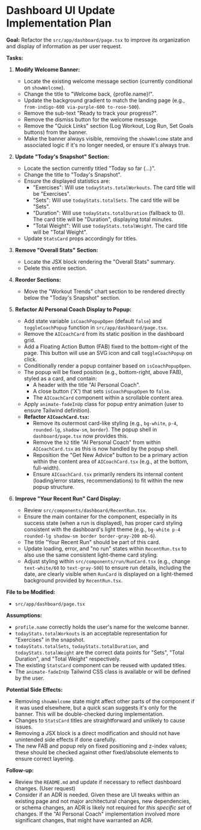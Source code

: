 # Dashboard UI Update Implementation Plan

**Goal:** Refactor the `src/app/dashboard/page.tsx` to improve its organization and display of information as per user request.

**Tasks:**

1.  **Modify Welcome Banner:**
    *   Locate the existing welcome message section (currently conditional on `showWelcome`).
    *   Change the title to "Welcome back, {profile.name}!".
    *   Update the background gradient to match the landing page (e.g., `from-indigo-600 via-purple-600 to-rose-500`).
    *   Remove the sub-text "Ready to track your progress?".
    *   Remove the dismiss button for the welcome message.
    *   Remove the "Quick Links" section (Log Workout, Log Run, Set Goals buttons) from the banner.
    *   Make the banner always visible, removing the `showWelcome` state and associated logic if it's no longer needed, or ensure it's always true.

2.  **Update "Today's Snapshot" Section:**
    *   Locate the section currently titled "Today so far (...)".
    *   Change the title to "Today's Snapshot".
    *   Ensure the displayed statistics are:
        *   "Exercises": Will use `todayStats.totalWorkouts`. The card title will be "Exercises".
        *   "Sets": Will use `todayStats.totalSets`. The card title will be "Sets".
        *   "Duration": Will use `todayStats.totalDuration` (fallback to 0). The card title will be "Duration", displaying total minutes.
        *   "Total Weight": Will use `todayStats.totalWeight`. The card title will be "Total Weight".
    *   Update `StatsCard` props accordingly for titles.

3.  **Remove "Overall Stats" Section:**
    *   Locate the JSX block rendering the "Overall Stats" summary.
    *   Delete this entire section.

4.  **Reorder Sections:**
    *   Move the "Workout Trends" chart section to be rendered directly below the "Today's Snapshot" section.

5.  **Refactor AI Personal Coach Display to Popup:**
    *   Add state variable `isCoachPopupOpen` (default `false`) and `toggleCoachPopup` function in `src/app/dashboard/page.tsx`.
    *   Remove the `AICoachCard` from its static position in the dashboard grid.
    *   Add a Floating Action Button (FAB) fixed to the bottom-right of the page. This button will use an SVG icon and call `toggleCoachPopup` on click.
    *   Conditionally render a popup container based on `isCoachPopupOpen`.
    *   The popup will be fixed position (e.g., bottom-right, above FAB), styled as a card, and contain:
        *   A header with the title "AI Personal Coach".
        *   A close button ('X') that sets `isCoachPopupOpen` to `false`.
        *   The `AICoachCard` component within a scrollable content area.
    *   Apply `animate-fadeInUp` class for popup entry animation (user to ensure Tailwind definition).
    *   **Refactor `AICoachCard.tsx`:**
        *   Remove its outermost card-like styling (e.g., `bg-white`, `p-4`, `rounded-lg`, `shadow-sm`, `border`). The popup shell in `dashboard/page.tsx` now provides this.
        *   Remove the `h2` title "AI Personal Coach" from within `AICoachCard.tsx` as this is now handled by the popup shell.
        *   Reposition the "Get New Advice" button to be a primary action within the content area of `AICoachCard.tsx` (e.g., at the bottom, full-width).
        *   Ensure `AICoachCard.tsx` primarily renders its internal content (loading/error states, recommendations) to fit within the new popup structure.

6.  **Improve "Your Recent Run" Card Display:**
    *   Review `src/components/dashboard/RecentRun.tsx`.
    *   Ensure the main container for the component, especially in its success state (when a run is displayed), has proper card styling consistent with the dashboard's light theme (e.g., `bg-white p-4 rounded-lg shadow-sm border border-gray-200 mb-6`).
    *   The title "Your Recent Run" should be part of this card.
    *   Update loading, error, and "no run" states within `RecentRun.tsx` to also use the same consistent light-theme card styling.
    *   Adjust styling within `src/components/run/RunCard.tsx` (e.g., change `text-white/60` to `text-gray-500`) to ensure run details, including the date, are clearly visible when `RunCard` is displayed on a light-themed background provided by `RecentRun.tsx`.

**File to be Modified:**

*   `src/app/dashboard/page.tsx`

**Assumptions:**

*   `profile.name` correctly holds the user's name for the welcome banner.
*   `todayStats.totalWorkouts` is an acceptable representation for "Exercises" in the snapshot.
*   `todayStats.totalSets`, `todayStats.totalDuration`, and `todayStats.totalWeight` are the correct data points for "Sets", "Total Duration", and "Total Weight" respectively.
*   The existing `StatsCard` component can be reused with updated titles.
*   The `animate-fadeInUp` Tailwind CSS class is available or will be defined by the user.

**Potential Side Effects:**

*   Removing `showWelcome` state might affect other parts of the component if it was used elsewhere, but a quick scan suggests it's only for the banner. This will be double-checked during implementation.
*   Changes to `StatsCard` titles are straightforward and unlikely to cause issues.
*   Removing a JSX block is a direct modification and should not have unintended side effects if done carefully.
*   The new FAB and popup rely on fixed positioning and z-index values; these should be checked against other fixed/absolute elements to ensure correct layering.

**Follow-up:**

*   Review the `README.md` and update if necessary to reflect dashboard changes. (User request)
*   Consider if an ADR is needed. Given these are UI tweaks within an existing page and not major architectural changes, new dependencies, or schema changes, an ADR is likely not required for *this specific set* of changes. If the "AI Personal Coach" implementation involved more significant changes, that might have warranted an ADR. 
